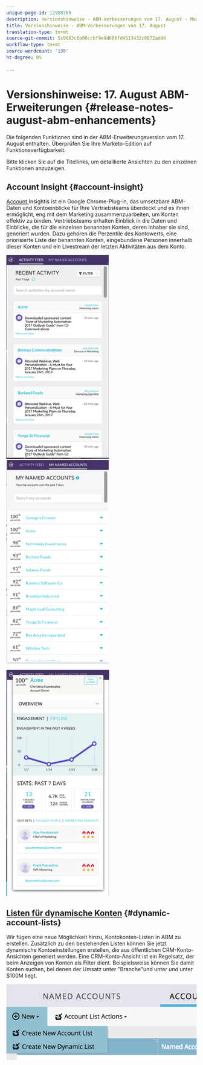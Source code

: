 ```yaml
---
unique-page-id: 12980785
description: Versionshinweise - ABM-Verbesserungen vom 17. August - Marketing Docs - Produktdokumentation
title: Versionshinweise - ABM-Verbesserungen vom 17. August
translation-type: tm+mt
source-git-commit: 5c9683c6b00ccbf9e9d606fd4513432c9872ad00
workflow-type: tm+mt
source-wordcount: '199'
ht-degree: 0%

---
```



# Versionshinweise: 17. August ABM-Erweiterungen {#release-notes-august-abm-enhancements}

Die folgenden Funktionen sind in der ABM-Erweiterungsversion vom 17. August enthalten. Überprüfen Sie Ihre Marketo-Edition auf Funktionsverfügbarkeit.

Bitte klicken Sie auf die Titellinks, um detaillierte Ansichten zu den einzelnen Funktionen anzuzeigen.

## Account Insight {#account-insight}

[Account ](../../product-docs/account-based-marketing/setup-abm/account-insight-plug-in-overview.md) Insightis ist ein Google Chrome-Plug-in, das umsetzbare ABM-Daten und Kontoeinblicke für Ihre Vertriebsteams überdeckt und es ihnen ermöglicht, eng mit dem Marketing zusammenzuarbeiten, um Konten effektiv zu binden. Vertriebsteams erhalten Einblick in die Daten und Einblicke, die für die einzelnen benannten Konten, deren Inhaber sie sind, generiert wurden. Dazu gehören die Perzentile des Kontowerts, eine priorisierte Liste der benannten Konten, eingebundene Personen innerhalb dieser Konten und ein Livestream der letzten Aktivitäten aus dem Konto.

![](assets/image001.png) ![](assets/image002.png)

![](assets/image003.png)

## [Listen für dynamische Konten](../../product-docs/account-based-marketing/target/account-lists.md) {#dynamic-account-lists}

Wir fügen eine neue Möglichkeit hinzu, Kontokonten-Listen in ABM zu erstellen. Zusätzlich zu den bestehenden Listen können Sie jetzt dynamische Kontoeinstellungen erstellen, die aus öffentlichen CRM-Konto-Ansichten generiert werden. Eine CRM-Konto-Ansicht ist ein Regelsatz, der beim Anzeigen von Konten als Filter dient. Beispielsweise können Sie damit Konten suchen, bei denen der Umsatz unter &quot;Branche&quot;und unter *und* unter $100M liegt.

![](assets/dynamic-account-list-menu-5b14-5d-copy.png)

